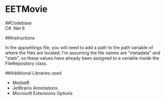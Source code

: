 # EETMovie

##Codebase<br>
C# .Net 6

##Instructions

In the appsettings file, you will need to add a path to the path variable of where the files are located. I'm assuming the file names are "metadata" and "stats", so these values have already been assigned to a variable inside the FileRepository class.

##Additional Libraries used
- MediatR
- JetBrains Annotations
- Microsoft Extensions Options

